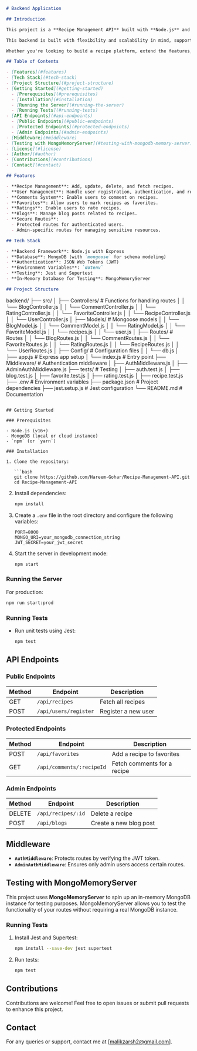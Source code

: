 ```markdown
# Backend Application

## Introduction

This project is a **Recipe Management API** built with **Node.js** and **Express**, and powered by **MongoDB**. The API allows users to manage recipes, leave comments, rate dishes, add favorites, read blogs, and more. It is designed to handle both regular users and administrators, with secure authentication and authorization systems in place.

This backend is built with flexibility and scalability in mind, supporting easy integration with a frontend application. It also includes testing capabilities using **MongoMemoryServer**, allowing for isolated MongoDB simulations during development.

Whether you're looking to build a recipe platform, extend the features, or create a community around food blogging, this API offers a strong foundation for your project.

## Table of Contents

- [Features](#features)
- [Tech Stack](#tech-stack)
- [Project Structure](#project-structure)
- [Getting Started](#getting-started)
  - [Prerequisites](#prerequisites)
  - [Installation](#installation)
  - [Running the Server](#running-the-server)
  - [Running Tests](#running-tests)
- [API Endpoints](#api-endpoints)
  - [Public Endpoints](#public-endpoints)
  - [Protected Endpoints](#protected-endpoints)
  - [Admin Endpoints](#admin-endpoints)
- [Middleware](#middleware)
- [Testing with MongoMemoryServer](#testing-with-mongodb-memory-server)
- [License](#license)
- [Author](#author)
- [Contributions](#contributions)
- [Contact](#contact)

## Features

- **Recipe Management**: Add, update, delete, and fetch recipes.
- **User Management**: Handle user registration, authentication, and roles (user/admin).
- **Comments System**: Enable users to comment on recipes.
- **Favorites**: Allow users to mark recipes as favorites.
- **Ratings**: Enable users to rate recipes.
- **Blogs**: Manage blog posts related to recipes.
- **Secure Routes**:
  - Protected routes for authenticated users.
  - Admin-specific routes for managing sensitive resources.

## Tech Stack

- **Backend Framework**: Node.js with Express
- **Database**: MongoDB (with `mongoose` for schema modeling)
- **Authentication**: JSON Web Tokens (JWT)
- **Environment Variables**: `dotenv`
- **Testing**: Jest and Supertest
- **In-Memory Database for Testing**: MongoMemoryServer

## Project Structure
```

backend/
├── src/
│ ├── Controllers/ # Functions for handling routes
│ │ └── BlogController.js
│ │ └── CommentController.js
│ │ └── RatingController.js
│ │ └── FavoriteController.js
│ │ └── RecipeController.js
│ │ └── UserController.js
│ ├── Models/ # Mongoose models
│ │ └── BlogModel.js
│ │ └── CommentModel.js
│ │ └── RatingModel.js
│ │ └── FavoriteModel.js
│ │ └── recipes.js
│ │ └── user.js
│ ├── Routes/ # Routes
│ │ └── BlogRoutes.js
│ │ └── CommentRoutes.js
│ │ └── FavoriteRoutes.js
│ │ └── RatingRoutes.js
│ │ └── RecipeRoutes.js
│ │ └── UserRoutes.js
│ ├── Config/ # Configuration files
│ │ └── db.js
│ ├── app.js # Express app setup
│ └── index.js # Entry point
├── Middleware/ # Authentication middleware
│ ├── AuthMiddleware.js
│ ├── AdminAuthMiddleware.js
├── tests/ # Testing
│ ├── auth.test.js
│ ├── blog.test.js
│ ├── favorite.test.js
│ ├── rating.test.js
│ ├── recipe.test.js
├── .env # Environment variables
├── package.json # Project dependencies
├── jest.setup.js # Jest configuration
└── README.md # Documentation

````

## Getting Started

### Prerequisites

- Node.js (v16+)
- MongoDB (local or cloud instance)
- `npm` (or `yarn`)

### Installation

1. Clone the repository:

   ```bash
   git clone https://github.com/Hareem-Gohar/Recipe-Management-API.git
   cd Recipe-Management-API
````

2. Install dependencies:

   ```bash
   npm install
   ```

3. Create a `.env` file in the root directory and configure the following variables:

   ```env
   PORT=8000
   MONGO_URI=your_mongodb_connection_string
   JWT_SECRET=your_jwt_secret
   ```

4. Start the server in development mode:

   ```bash
   npm start
   ```

### Running the Server

For production:

```bash
npm run start:prod
```

### Running Tests

- Run unit tests using Jest:

  ```bash
  npm test
  ```

## API Endpoints

### Public Endpoints

| Method | Endpoint              | Description         |
| ------ | --------------------- | ------------------- |
| GET    | `/api/recipes`        | Fetch all recipes   |
| POST   | `/api/users/register` | Register a new user |

### Protected Endpoints

| Method | Endpoint                  | Description                 |
| ------ | ------------------------- | --------------------------- |
| POST   | `/api/favorites`          | Add a recipe to favorites   |
| GET    | `/api/comments/:recipeId` | Fetch comments for a recipe |

### Admin Endpoints

| Method | Endpoint           | Description            |
| ------ | ------------------ | ---------------------- |
| DELETE | `/api/recipes/:id` | Delete a recipe        |
| POST   | `/api/blogs`       | Create a new blog post |

## Middleware

- **`AuthMiddleware`**: Protects routes by verifying the JWT token.
- **`AdminAuthMiddleware`**: Ensures only admin users access certain routes.

## Testing with MongoMemoryServer

This project uses **MongoMemoryServer** to spin up an in-memory MongoDB instance for testing purposes. MongoMemoryServer allows you to test the functionality of your routes without requiring a real MongoDB instance.

### Running Tests

1. Install Jest and Supertest:

   ```bash
   npm install --save-dev jest supertest
   ```

2. Run tests:

   ```bash
   npm test
   ```

## Contributions

Contributions are welcome! Feel free to open issues or submit pull requests to enhance this project.

## Contact

For any queries or support, contact me at [malikzarsh2@gmail.com].

```

```

